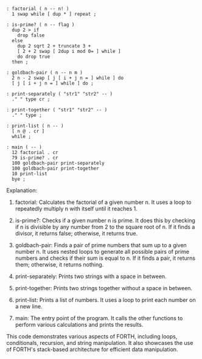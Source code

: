 ```forth
: factorial ( n -- n! )
  1 swap while [ dup * ] repeat ;

: is-prime? ( n -- flag )
  dup 2 > if
    drop false
  else
    dup 2 sqrt 2 + truncate 3 +
    [ 2 + 2 swap [ 2dup i mod 0= ] while ]
    do drop true
  then ;

: goldbach-pair ( n -- n m )
  2 n - 2 swap [ j [ i + j n = ] while ] do
  [ j [ i + j n = ] while ] do ;

: print-separately ( "str1" "str2" -- )
  ." " type cr ;

: print-together ( "str1" "str2" -- )
  ." " type ;

: print-list ( n -- )
  [ n @ . cr ]
  while ;

: main ( -- )
  12 factorial . cr
  79 is-prime? . cr
  100 goldbach-pair print-separately
  100 goldbach-pair print-together
  10 print-list
  bye ;
```

Explanation:

1. factorial: Calculates the factorial of a given number n. It uses a loop to repeatedly multiply n with itself until it reaches 1.

2. is-prime?: Checks if a given number n is prime. It does this by checking if n is divisible by any number from 2 to the square root of n. If it finds a divisor, it returns false; otherwise, it returns true.

3. goldbach-pair: Finds a pair of prime numbers that sum up to a given number n. It uses nested loops to generate all possible pairs of prime numbers and checks if their sum is equal to n. If it finds a pair, it returns them; otherwise, it returns nothing.

4. print-separately: Prints two strings with a space in between.

5. print-together: Prints two strings together without a space in between.

6. print-list: Prints a list of numbers. It uses a loop to print each number on a new line.

7. main: The entry point of the program. It calls the other functions to perform various calculations and prints the results.

This code demonstrates various aspects of FORTH, including loops, conditionals, recursion, and string manipulation. It also showcases the use of FORTH's stack-based architecture for efficient data manipulation.